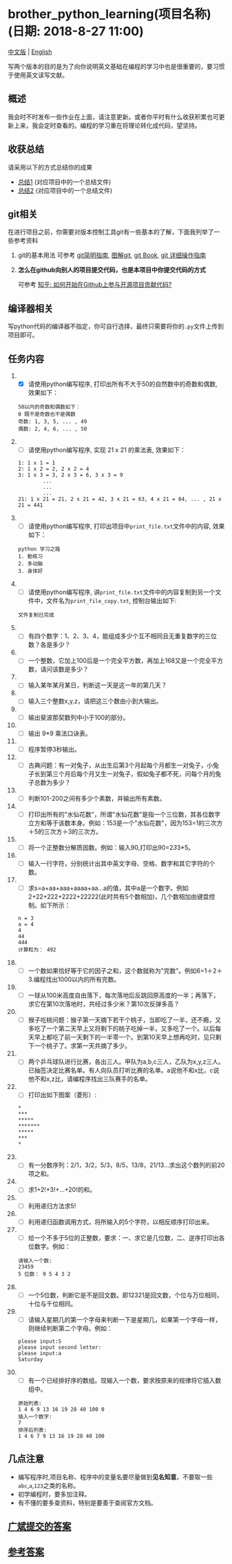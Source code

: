 # brother_python_learning(项目名称) (日期: 2018-8-27 11:00)
[中文版](README_CN.md) | [English](README.md)

写两个版本的目的是为了向你说明英文基础在编程的学习中也是很重要的，要习惯于使用英文读写文献。
## 概述
我会时不时发布一些作业在上面，请注意更新。或者你平时有什么收获积累也可更新上来，我会定时查看的。编程的学习重在将理论转化成代码，望坚持。
## 收获总结
请采用以下的方式总结你的成果
* [总结1](总结1) (对应项目中的一个总结文件)
* [总结2](总结1) (对应项目中的一个总结文件)
## git相关
在进行项目之前，你需要对版本控制工具git有一些基本的了解，下面我列举了一些参考资料

1. git的基本用法
可参考
    [git简明指南](http://rogerdudler.github.io/git-guide/index.zh.html),
    [图解git](http://marklodato.github.io/visual-git-guide/index-zh-cn.html?no-svg#conventions),
    [git Book](https://git-scm.com/book/zh/v2),
    [git 详细操作指南](https://juejin.im/post/58c7a4cf61ff4b005da83c42)

2. **怎么在github向别人的项目提交代码，也是本项目中你提交代码的方式**

    可参考
    [知乎: 如何开始在Github上参与开源项目贡献代码?](https://www.zhihu.com/question/39721968)

## 编译器相关
写python代码的编译器不指定，你可自行选择，最终只需要将你的`.py`文件上传到项目即可。
## 任务内容
1. - [x] 请使用python编写程序, 打印出所有不大于50的自然数中的奇数和偶数, 效果如下：
    ```
    50以内的奇数和偶数如下：
    0 既不是奇数也不是偶数
    奇数: 1, 3, 5, ... , 49
    偶数: 2, 4, 6, ... , 50
    ```
2. - [ ] 请使用python编写程序, 实现 21 x 21 的乘法表, 效果如下：
    ```
    1: 1 x 1 = 1
    2: 1 x 2 = 2, 2 x 2 = 4
    3: 1 x 3 = 3, 2 x 3 = 6, 3 x 3 = 9
            ...
            ...
            ...
    21: 1 x 21 = 21, 2 x 21 = 42, 3 x 21 = 63, 4 x 21 = 84, ... , 21 x 21 = 441 
    ```
3. - [ ] 请使用python编写程序, 打印出项目中`print_file.txt`文件中的内容, 效果如下：
    ```
    python 学习之路
    1. 勤练习
    2. 多动脑
    3. 身体好
    ```
4. - [ ] 请使用python编写程序, 讲`print_file.txt`文件中的内容复制到另一个文件中，文件名为`print_file_copy.txt`, 控制台输出如下:
    ```
    文件复制已完成
    ```
5. - [ ] 有四个数字：1、2、3、4，能组成多少个互不相同且无重复数字的三位数？各是多少？
6. - [ ] 一个整数，它加上100后是一个完全平方数，再加上168又是一个完全平方数，请问该数是多少？
7. - [ ] 输入某年某月某日，判断这一天是这一年的第几天？
8. - [ ] 输入三个整数x,y,z，请把这三个数由小到大输出。
9. - [ ] 输出斐波那契数列中小于100的部分。
10. - [ ] 输出 9*9 乘法口诀表。
11. - [ ] 程序暂停3秒输出。
12. - [ ] 古典问题：有一对兔子，从出生后第3个月起每个月都生一对兔子，小兔子长到第三个月后每个月又生一对兔子，假如兔子都不死，问每个月的兔子总数为多少？
13. - [ ] 判断101-200之间有多少个素数，并输出所有素数。
14. - [ ] 打印出所有的"水仙花数"，所谓"水仙花数"是指一个三位数，其各位数字立方和等于该数本身。例如：153是一个"水仙花数"，因为153=1的三次方＋5的三次方＋3的三次方。
15. - [ ] 将一个正整数分解质因数。例如：输入90,打印出90=2*3*3*5。
16. - [ ] 输入一行字符，分别统计出其中英文字母、空格、数字和其它字符的个数。
17. - [ ] 求s=a+aa+aaa+aaaa+aa...a的值，其中a是一个数字。例如2+22+222+2222+22222(此时共有5个数相加)，几个数相加由键盘控制。如下所示：
    ```
    n = 3
    a = 4
    4
    44
    444
    计算和为： 492
    ```
18. - [ ] 一个数如果恰好等于它的因子之和，这个数就称为"完数"。例如6=1＋2＋3.编程找出1000以内的所有完数。
19. - [ ] 一球从100米高度自由落下，每次落地后反跳回原高度的一半；再落下，求它在第10次落地时，共经过多少米？第10次反弹多高？
20. - [ ] 猴子吃桃问题：猴子第一天摘下若干个桃子，当即吃了一半，还不瘾，又多吃了一个第二天早上又将剩下的桃子吃掉一半，又多吃了一个。以后每天早上都吃了前一天剩下的一半零一个。到第10天早上想再吃时，见只剩下一个桃子了。求第一天共摘了多少。
21. - [ ] 两个乒乓球队进行比赛，各出三人。甲队为a,b,c三人，乙队为x,y,z三人。已抽签决定比赛名单。有人向队员打听比赛的名单。a说他不和x比，c说他不和x,z比，请编程序找出三队赛手的名单。
22. - [ ] 打印出如下图案（菱形）:
    ```
    *
    ***
    *****
    *******
    *****
    ***
    *
    ```
23. - [ ] 有一分数序列：2/1，3/2，5/3，8/5，13/8，21/13...求出这个数列的前20项之和。
24. - [ ] 求1+2!+3!+...+20!的和。
25. - [ ] 利用递归方法求5!
26. - [ ] 利用递归函数调用方式，将所输入的5个字符，以相反顺序打印出来。
27. - [ ] 给一个不多于5位的正整数，要求：一、求它是几位数，二、逆序打印出各位数字。例如：
    ```
    请输入一个数:
    23459
    5 位数： 9 5 4 3 2
    ```
28. - [ ] 一个5位数，判断它是不是回文数。即12321是回文数，个位与万位相同，十位与千位相同。
29. - [ ] 请输入星期几的第一个字母来判断一下是星期几，如果第一个字母一样，则继续判断第二个字母。例如：
    ```
    please input:S
    please input second letter:
    please input:a
    Saturday
    ```
30. - [ ] 有一个已经排好序的数组。现输入一个数，要求按原来的规律将它插入数组中。
    ```
    原始列表:
    1 4 6 9 13 16 19 28 40 100 0 
    插入一个数字:
    7
    排序后列表:
    1 4 6 7 9 13 16 19 28 40 100
    ```
## 几点注意
* 编写程序时,项目名称、程序中的变量名要尽量做到**见名知意**，不要取一些`abc`,`a`,`123`之类的名称。
* 初学编程时，要多加注释。
* 有不懂的要多查资料，特别是要善于查阅官方文档。


## [广斌提交的答案](Guangbing's_answer.md)
## [参考答案](reference_answer.py)

